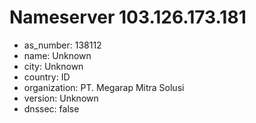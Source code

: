 # Nameserver 103.126.173.181

* as_number: 138112
* name: Unknown
* city: Unknown
* country: ID
* organization: PT. Megarap Mitra Solusi
* version: Unknown
* dnssec: false
